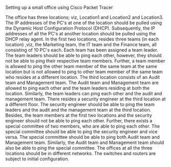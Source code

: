 Setting up a small office using Cisco Packet Tracer

The office has three locations; viz, Location1 and Location2 and Location3. The IP addresses of the PC's at one of the location should be pulled using the Dynamic Host Configuration Protocol (DHCP). Subsequently, the IP addresses of all the PC's at another location should be pulled using the DHCP relay agent. In the first two locations, resides three teams (in each location) ,viz, the Marketing team, the IT team and the Finance team, all consisting of 10 PC's each. Each team has been assigned a team leader. The team leaders should be able to ping each other, however, they should not be able to ping their respective team members. Further, a team member is allowed to ping the other team member of the same team at the same location but is not allowed to ping to other team member of the same team who resides at a different location. The third location consists of an Audit team and Management team. The Audit team and Management team are allowed to ping each other and the team leaders residing at both the location. Similarly, the team leaders can ping each other and the audit and management team. There resides a security engineer at the third location at a different floor. The security engineer should be able to ping the team leaders and the audit and the management team at the third location. Besides, the team members at the first two locations and the security engineer should not be able to ping each other. Further, there exists a special committee of two members, who are able to ping each other. The special committee should be able to ping the security engineer and vice versa. The special committee should be able to ping both Audit team and Management team. Similarly, the Audit team and Management team should also be able to ping the special committee. The offices at all the three locations should be in different networks. The switches and routers are subject to initial configuration.
